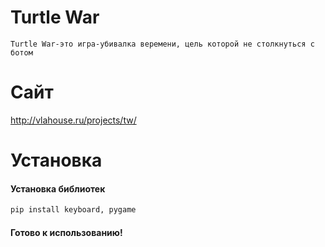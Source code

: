 # Turtle War

```
Turtle War-это игра-убивалка веремени, цель которой не столкнуться c ботом
```


# Сайт

<a href='http://vlahouse.ru/projects/tw/'>http://vlahouse.ru/projects/tw/</a>


# Установка

#### Установка библиотек
```sh
pip install keyboard, pygame
```
#### Готово к использованию!